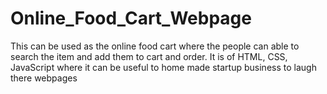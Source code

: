 # Online_Food_Cart_Webpage
This can be used as the online food cart where the people can able to search the item and add them to cart and order. It is of HTML, CSS, JavaScript where it can be useful to home made startup business to laugh there webpages
